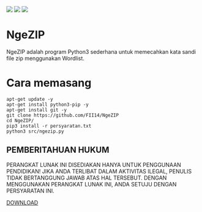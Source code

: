 ![](https://img.shields.io/badge/OS%20yang%20didukung%20-Linux%20-orange)
![](https://img.shields.io/badge/Pemeliharaan%20-Iya-brightgreen)
![](https://img.shields.io/badge/Sumber%20terbuka%20-%E2%9D%A4%EF%B8%8F-violet)

# NgeZIP

NgeZIP adalah program Python3 sederhana untuk memecahkan kata sandi file zip menggunakan Wordlist.

# Cara memasang

```
apt-get update -y
apt-get install python3-pip -y
apt-get install git -y
git clone https://github.com/FII14/NgeZIP
cd NgeZIP/
pip3 install -r persyaratan.txt
python3 src/ngezip.py

```

## PEMBERITAHUAN HUKUM

PERANGKAT LUNAK INI DISEDIAKAN HANYA UNTUK PENGGUNAAN PENDIDIKAN! JIKA ANDA TERLIBAT DALAM AKTIVITAS ILEGAL, PENULIS TIDAK BERTANGGUNG JAWAB ATAS HAL TERSEBUT. DENGAN MENGGUNAKAN PERANGKAT LUNAK INI, ANDA SETUJU DENGAN PERSYARATAN INI.

[DOWNLOAD](https://github.com/FII14/NgeZIP/archive/refs/heads/main.zip)
